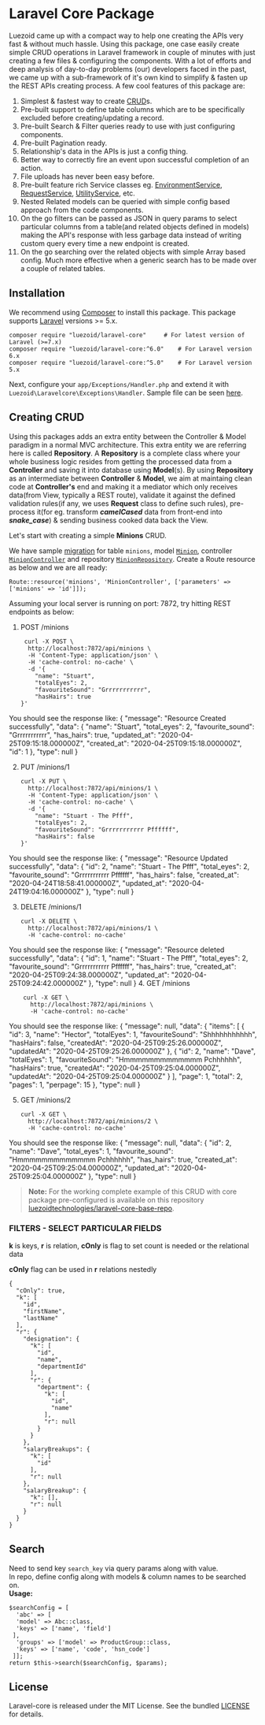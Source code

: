 # Laravel Core Package
Luezoid came up with a compact way to help one creating the APIs very fast & without much hassle. Using this package, one case easily create simple CRUD operations in Laravel framework in couple of minutes with just creating a few files & configuring the components. With a lot of efforts and deep analysis of day-to-day problems (our) developers faced in the past, we came up with a sub-framework of it's own kind to simplify & fasten up the REST APIs creating process.
A few cool features of this package are:
 1. Simplest & fastest way to create [CRUD](#creating-crud)s.
 2. Pre-built support to define table columns which are to be specifically excluded before creating/updating a record.
 3. Pre-built Search & Filter queries ready to use with just configuring components.
 4. Pre-built Pagination ready.
 5. Relationship's data in the APIs is just a config thing.
 6. Better way to correctly fire an event upon successful completion of an action.
 7. File uploads has never been easy before.
 8. Pre-built feature rich Service classes eg. [EnvironmentService](src/services/EnvironmentService.php), [RequestService](src/services/RequestService.php), [UtilityService](src/services/UtilityService.php), etc.
 9. Nested Related models can be queried with simple config based approach from the code components.
 10. On the go filters can be passed as JSON in query params to select particular columns from a table(and related objects defined in models) making the API's response with less garbage data instead of writing custom query every time a new endpoint is created.
 11. On the go searching over the related objects with simple Array based config. Much more effective when a generic search has to be made over a couple of related tables.

## Installation
We recommend using [Composer](https://getcomposer.org) to install this package. This package supports [Laravel](https://laravel.com) versions >= 5.x.

    composer require "luezoid/laravel-core"		# For latest version of Laravel (>=7.x)
    composer require "luezoid/laravel-core:^6.0"	# For Laravel version 6.x
    composer require "luezoid/laravel-core:^5.0"	# For Laravel version 5.x
Next, configure your `app/Exceptions/Handler.php` and extend it with `Luezoid\Laravelcore\Exceptions\Handler`. Sample file can be seen [here](/examples/Exceptions/Handler.php).

## Creating CRUD
Using this packages adds an extra entity between the Controller & Model paradigm in a normal MVC architecture. This extra entity we are referring here is called **Repository**. A **Repository** is a complete class where your whole business logic resides from getting the processed data from a **Controller** and saving it into database using **Model**(s).
By using **Repository** as an intermediate between **Controller** & **Model**, we aim at maintaing clean code at **Controller's** end and making it a mediator which only receives data(from View, typically a REST route), validate it against the defined validation rules(if any, we uses **Request** class to define such rules), pre-process it(for eg. transform ***camelCased*** data from front-end into ***snake_case***) & sending business cooked data back the View.

Let's start with creating a simple **Minions** CRUD.

We have sample [migration](examples/migrations/2020_04_24_175321_create_minions_table.php) for table `minions`, model [`Minion`](/examples/Models/Minion.php), controller [`MinionController`](/examples/Controllers/MinionController.php) and repository [`MinionRepository`](/examples/Repositories/MinionRepository.php).
Create a Route resource as below and we are all ready:

    Route::resource('minions', 'MinionController', ['parameters' => ['minions' => 'id']]);
Assuming your local server is running on port: 7872, try hitting REST endpoints as below:

 1. POST /minions

	     curl -X POST \
	      http://localhost:7872/api/minions \
	      -H 'Content-Type: application/json' \
	      -H 'cache-control: no-cache' \
	      -d '{
	    	"name": "Stuart",
	    	"totalEyes": 2,
	    	"favouriteSound": "Grrrrrrrrrrr",
	    	"hasHairs": true
	    }'
You should see the response like:
		{
			"message": "Resource Created successfully",
			"data": {
				"name": "Stuart",
				"total_eyes": 2,
				"favourite_sound": "Grrrrrrrrrrr",
				"has_hairs": true,
				"updated_at": "2020-04-25T09:15:18.000000Z",
				"created_at": "2020-04-25T09:15:18.000000Z",
				"id": 1
			},
			"type": null
		}

 2. PUT /minions/1

	    curl -X PUT \
	      http://localhost:7872/api/minions/1 \
	      -H 'Content-Type: application/json' \
	      -H 'cache-control: no-cache' \
	      -d '{
	    	"name": "Stuart - The Pfff",
	    	"totalEyes": 2,
	    	"favouriteSound": "Grrrrrrrrrrr Pffffff",
	    	"hasHairs": false
	    }'
You should see the response like:
		{
			"message": "Resource Updated successfully",
			"data": {
				"id": 2,
				"name": "Stuart - The Pfff",
				"total_eyes": 2,
				"favourite_sound": "Grrrrrrrrrrr Pffffff",
				"has_hairs": false,
				"created_at": "2020-04-24T18:58:41.000000Z",
				"updated_at": "2020-04-24T19:04:16.000000Z"
			},
			"type": null
		}

 3. DELETE /minions/1

	    curl -X DELETE \
	      http://localhost:7872/api/minions/1 \
	      -H 'cache-control: no-cache'
You should see the response like:
		{
			"message": "Resource deleted successfully",
			"data": {
				"id": 1,
				"name": "Stuart - The Pfff",
				"total_eyes": 2,
				"favourite_sound": "Grrrrrrrrrrr Pffffff",
				"has_hairs": true,
				"created_at": "2020-04-25T09:24:38.000000Z",
				"updated_at": "2020-04-25T09:24:42.000000Z"
			},
			"type": null
		}
 4. GET /minions

	    curl -X GET \
	      http://localhost:7872/api/minions \
	      -H 'cache-control: no-cache'
You should see the response like:
		{
			"message": null,
			"data": {
				"items": [
					{
						"id": 3,
						"name": "Hector",
						"totalEyes": 1,
						"favouriteSound": "Shhhhhhhhhhh",
						"hasHairs": false,
						"createdAt": "2020-04-25T09:25:26.000000Z",
						"updatedAt": "2020-04-25T09:25:26.000000Z"
					},
					{
						"id": 2,
						"name": "Dave",
						"totalEyes": 1,
						"favouriteSound": "Hmmmmmmmmmmmmm Pchhhhhh",
						"hasHairs": true,
						"createdAt": "2020-04-25T09:25:04.000000Z",
						"updatedAt": "2020-04-25T09:25:04.000000Z"
					}
				],
				"page": 1,
				"total": 2,
				"pages": 1,
				"perpage": 15
			},
			"type": null
		}

 5. GET /minions/2

	    curl -X GET \
	      http://localhost:7872/api/minions/2 \
	      -H 'cache-control: no-cache'
You should see the response like:
		{
			"message": null,
			"data": {
				"id": 2,
				"name": "Dave",
				"total_eyes": 1,
				"favourite_sound": "Hmmmmmmmmmmmmm Pchhhhhh",
				"has_hairs": true,
				"created_at": "2020-04-25T09:25:04.000000Z",
				"updated_at": "2020-04-25T09:25:04.000000Z"
			},
			"type": null
		}

>**Note:** For the working complete example of this CRUD with core package pre-configured is available on this repository [luezoidtechnologies/laravel-core-base-repo](https://github.com/luezoidtechnologies/laravel-core-base-repo "laravel-core-base-repo").
  
### FILTERS - SELECT PARTICULAR FIELDS  
**k** is keys, **r** is relation, **cOnly** is flag to set count is needed or the relational data  
  
**cOnly** flag can be used in **r** relations nestedly

    {
      "cOnly": true,
      "k": [
        "id",
        "firstName",
        "lastName"
      ],
      "r": {
        "designation": {
          "k": [
            "id",
            "name",
            "departmentId"
          ],
          "r": {
            "department": {
              "k": [
                "id",
                "name"
              ],
              "r": null
            }
          }
        },
        "salaryBreakups": {
          "k": [
            "id"
          ],
          "r": null
        },
        "salaryBreakup": {
          "k": [],
          "r": null
        }
      }
    }

  
## Search  
Need to send key `search_key` via query params along with value.  
In repo, define config along with models & column names to be searched on.  
**Usage:**  
  

    $searchConfig = [  
      'abc' => [  
      'model' => Abc::class,  
      'keys' => ['name', 'field']  
     ],  
      'groups' => ['model' => ProductGroup::class,  
      'keys' => ['name', 'code', 'hsn_code']  
     ]];  
    return $this->search($searchConfig, $params);

  
## License  
Laravel-core is released under the MIT License. See the bundled [LICENSE](LICENSE) for details.
